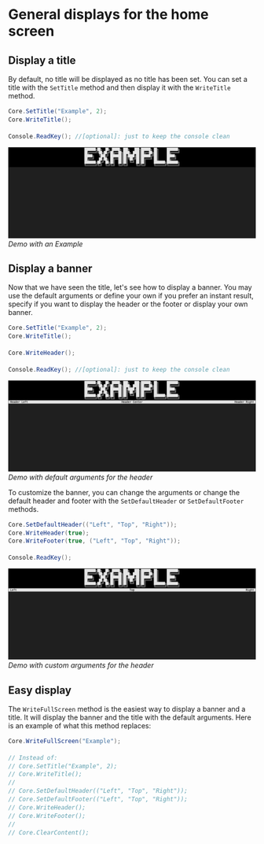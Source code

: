# General displays for the home screen

## Display a title

By default, no title will be displayed as no title has been set. You can set a title with the `SetTitle` method and then display it with the `WriteTitle` method.

```csharp
Core.SetTitle("Example", 2);
Core.WriteTitle();

Console.ReadKey(); //[optional]: just to keep the console clean
```

![title](../assets/img/png/legacy/title.png)
*Demo with an Example*

## Display a banner

Now that we have seen the title, let's see how to display a banner. You may use the default arguments or define your own if you prefer an instant result, specify if you want to display the header or the footer or display your own banner.

```csharp
Core.SetTitle("Example", 2);
Core.WriteTitle();

Core.WriteHeader();

Console.ReadKey(); //[optional]: just to keep the console clean
```

![banner](../assets/img/png/legacy/banner.png)
*Demo with default arguments for the header*

To customize the banner, you can change the arguments or change the default header and footer with the `SetDefaultHeader` or `SetDefaultFooter` methods.

```csharp
Core.SetDefaultHeader(("Left", "Top", "Right"));
Core.WriteHeader(true);
Core.WriteFooter(true, ("Left", "Top", "Right"));

Console.ReadKey();
```

![banner2](../assets/img/png/legacy/banner_customize.png)
*Demo with custom arguments for the header*

## Easy display

The `WriteFullScreen` method is the easiest way to display a banner and a title. It will display the banner and the title with the default arguments. Here is an example of what this method replaces:

```csharp
Core.WriteFullScreen("Example");

// Instead of:
// Core.SetTitle("Example", 2);
// Core.WriteTitle();
// 
// Core.SetDefaultHeader(("Left", "Top", "Right"));
// Core.SetDefaultFooter(("Left", "Top", "Right"));
// Core.WriteHeader();
// Core.WriteFooter();
// 
// Core.ClearContent();
```
